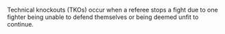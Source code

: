 Technical knockouts (TKOs) occur when a referee stops a fight due to one fighter being unable to defend themselves or being deemed unfit to continue.
